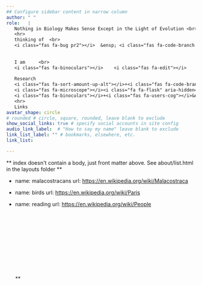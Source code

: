 ```yaml
---
## Configure sidebar content in narrow column
author: " "
role:   | 
   Nothing in Biology Makes Sense Except in the Light of Evolution <br><i class="fas fa-caret-right"></i> Dobzhansky   
   <hr> 
   thinking of  <br>  
   <i class="fas fa-bug pr2"></i>  &ensp; <i class="fas fa-code-branch pr2"></i>  &ensp;  <i class="fas fa-brain"></i>  &ensp; <i class="fas fa-edit"></i> 
 
 
   I am     <br> 
   <i class="fas fa-binoculars"></i>    <i class="fas fa-edit"></i>     <i class="fas fa-microscope"></i> <i class="fa fa-flask" aria-hidden="true"></i> <i class="fas fa-paw"></i> <i class="fas fa-pastafarianism"></i>   <i class="fas fa-brain"></i> 	  <i class="fas fa-laptop-code"></i><i class="fas fa-laptop"></i><i class="fas fa-skull-crossbones"></i> <br> 
 
   Research  
   <i class="fas fa-sort-amount-up-alt"></i>+<i class="fas fa-code-branch pr2"></i>&ensp;
   <i class="fas fa-microscope"></i><i class="fa fa-flask" aria-hidden="true"></i> <i class="fas fa-brain"></i><i class="fas fa-arrows-alt-h"></i><i class="fas fa-brain"></i><br>
   <i class="fas fa-binoculars"></i>+<i class="fas fa-users-cog"></i>&ensp;  <i class="far fa-eye"></i>+<i class="fas fa-users-cog"></i> 
   <hr> 
   Links
avatar_shape: circle 
# rounded # circle, square, rounded, leave blank to exclude
show_social_links: true # specify social accounts in site config
audio_link_label:  # "How to say my name" leave blank to exclude
link_list_label: "" # bookmarks, elsewhere, etc.
link_list: 

---
```


** index doesn't contain a body, just front matter above.
See about/list.html in the layouts folder **

 - name: malacostracans
  url: https://en.wikipedia.org/wiki/Malacostraca
- name: birds 
  url: https://en.wikipedia.org/wiki/Paris
- name: reading
  url: https://en.wikipedia.org/wiki/People
      &ensp; 

  <i class="fas fa-binoculars"></i>  
  <i class="fas fa-edit"></i>  
  <i class="fas fa-microscope"></i>  
  <i class="fas fa-pastafarianism"></i>  
  <i class="fas fa-brain"></i>   
  <i class="fas fa-laptop-code"></i>  
  
  <i class="fas fa-sitemap"></i>   
  <i class="fas fa-chart-line"></i> 
  <i class="fas fa-tools"></i>  
  <i class="fas fa-laptop-code"></i>  
  <i class="fas fa-laptop"></i>  
   <i class="fas fa-skull-crossbones"></i>**

